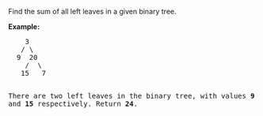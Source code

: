 <div><p>Find the sum of all left leaves in a given binary tree.</p>

<p><b>Example:</b>
</p><pre>    3
   / \
  9  20
    /  \
   15   7

There are two left leaves in the binary tree, with values <b>9</b> and <b>15</b> respectively. Return <b>24</b>.
</pre>
<p></p></div>